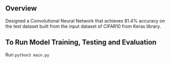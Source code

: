 ## Overview
Designed a Convolutional Neural Network that achieves 81.4% accuracy on the test dataset built from the input dataset of CIFAR10 from Keras library.

## To Run Model Training, Testing and Evaluation
Run
`python3 main.py`
